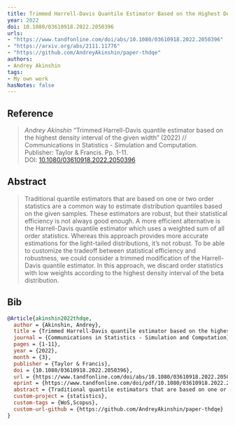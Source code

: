 ```yaml
---
title: Trimmed Harrell-Davis Quantile Estimator Based on the Highest Density Interval of the Given Width
year: 2022
doi: 10.1080/03610918.2022.2050396
urls:
- "https://www.tandfonline.com/doi/abs/10.1080/03610918.2022.2050396"
- "https://arxiv.org/abs/2111.11776"
- "https://github.com/AndreyAkinshin/paper-thdqe"
authors:
- Andrey Akinshin
tags:
- My own work
hasNotes: false
---
```


## Reference

> <i>Andrey Akinshin</i> “Trimmed Harrell-Davis quantile estimator based on the highest density interval of the given width” (2022) // Communications in Statistics - Simulation and Computation. Publisher: Taylor & Francis. Pp.&nbsp;1-11. DOI:&nbsp;<a href='https://doi.org/10.1080/03610918.2022.2050396'>10.1080/03610918.2022.2050396</a>

## Abstract

> Traditional quantile estimators that are based on one or two order statistics are a common way to estimate distribution quantiles based on the given samples. These estimators are robust, but their statistical efficiency is not always good enough. A more efficient alternative is the Harrell-Davis quantile estimator which uses a weighted sum of all order statistics. Whereas this approach provides more accurate estimations for the light-tailed distributions, it’s not robust. To be able to customize the tradeoff between statistical efficiency and robustness, we could consider a trimmed modification of the Harrell-Davis quantile estimator. In this approach, we discard order statistics with low weights according to the highest density interval of the beta distribution.

## Bib

```bib
@Article{akinshin2022thdqe,
  author = {Akinshin, Andrey},
  title = {Trimmed Harrell-Davis quantile estimator based on the highest density interval of the given width},
  journal = {Communications in Statistics - Simulation and Computation},
  pages = {1-11},
  year = {2022},
  month = {3},
  publisher = {Taylor & Francis},
  doi = {10.1080/03610918.2022.2050396},
  url = {https://www.tandfonline.com/doi/abs/10.1080/03610918.2022.2050396 https://arxiv.org/abs/2111.11776},
  eprint = {https://www.tandfonline.com/doi/pdf/10.1080/03610918.2022.2050396},
  abstract = {Traditional quantile estimators that are based on one or two order statistics are a common way to estimate distribution quantiles based on the given samples. These estimators are robust, but their statistical efficiency is not always good enough. A more efficient alternative is the Harrell-Davis quantile estimator which uses a weighted sum of all order statistics. Whereas this approach provides more accurate estimations for the light-tailed distributions, it’s not robust. To be able to customize the tradeoff between statistical efficiency and robustness, we could consider a trimmed modification of the Harrell-Davis quantile estimator. In this approach, we discard order statistics with low weights according to the highest density interval of the beta distribution.},
  custom-project = {statistics},
  custom-tags = {WoS,Scopus},
  custom-url-github = {https://github.com/AndreyAkinshin/paper-thdqe}
}
```
